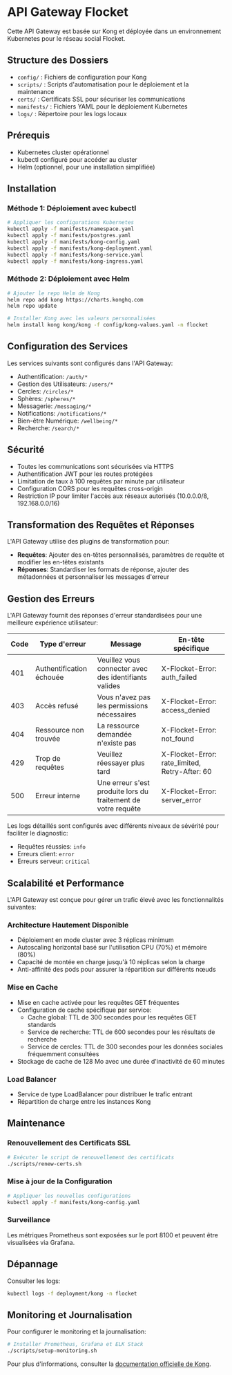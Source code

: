 # API Gateway Flocket

Cette API Gateway est basée sur Kong et déployée dans un environnement Kubernetes pour le réseau social Flocket.

## Structure des Dossiers

- `config/` : Fichiers de configuration pour Kong
- `scripts/` : Scripts d'automatisation pour le déploiement et la maintenance
- `certs/` : Certificats SSL pour sécuriser les communications
- `manifests/` : Fichiers YAML pour le déploiement Kubernetes
- `logs/` : Répertoire pour les logs locaux

## Prérequis

- Kubernetes cluster opérationnel
- kubectl configuré pour accéder au cluster
- Helm (optionnel, pour une installation simplifiée)

## Installation

### Méthode 1: Déploiement avec kubectl

```bash
# Appliquer les configurations Kubernetes
kubectl apply -f manifests/namespace.yaml
kubectl apply -f manifests/postgres.yaml
kubectl apply -f manifests/kong-config.yaml
kubectl apply -f manifests/kong-deployment.yaml
kubectl apply -f manifests/kong-service.yaml
kubectl apply -f manifests/kong-ingress.yaml
```

### Méthode 2: Déploiement avec Helm

```bash
# Ajouter le repo Helm de Kong
helm repo add kong https://charts.konghq.com
helm repo update

# Installer Kong avec les valeurs personnalisées
helm install kong kong/kong -f config/kong-values.yaml -n flocket
```

## Configuration des Services

Les services suivants sont configurés dans l'API Gateway:
- Authentification: `/auth/*`
- Gestion des Utilisateurs: `/users/*`
- Cercles: `/circles/*`
- Sphères: `/spheres/*`
- Messagerie: `/messaging/*`
- Notifications: `/notifications/*`
- Bien-être Numérique: `/wellbeing/*`
- Recherche: `/search/*`

## Sécurité

- Toutes les communications sont sécurisées via HTTPS
- Authentification JWT pour les routes protégées
- Limitation de taux à 100 requêtes par minute par utilisateur
- Configuration CORS pour les requêtes cross-origin
- Restriction IP pour limiter l'accès aux réseaux autorisés (10.0.0.0/8, 192.168.0.0/16)

## Transformation des Requêtes et Réponses

L'API Gateway utilise des plugins de transformation pour:
- **Requêtes**: Ajouter des en-têtes personnalisés, paramètres de requête et modifier les en-têtes existants
- **Réponses**: Standardiser les formats de réponse, ajouter des métadonnées et personnaliser les messages d'erreur

## Gestion des Erreurs

L'API Gateway fournit des réponses d'erreur standardisées pour une meilleure expérience utilisateur:

| Code | Type d'erreur | Message | En-tête spécifique |
|------|--------------|---------|-------------------|
| 401 | Authentification échouée | Veuillez vous connecter avec des identifiants valides | X-Flocket-Error: auth_failed |
| 403 | Accès refusé | Vous n'avez pas les permissions nécessaires | X-Flocket-Error: access_denied |
| 404 | Ressource non trouvée | La ressource demandée n'existe pas | X-Flocket-Error: not_found |
| 429 | Trop de requêtes | Veuillez réessayer plus tard | X-Flocket-Error: rate_limited, Retry-After: 60 |
| 500 | Erreur interne | Une erreur s'est produite lors du traitement de votre requête | X-Flocket-Error: server_error |

Les logs détaillés sont configurés avec différents niveaux de sévérité pour faciliter le diagnostic:
- Requêtes réussies: `info`
- Erreurs client: `error`
- Erreurs serveur: `critical`

## Scalabilité et Performance

L'API Gateway est conçue pour gérer un trafic élevé avec les fonctionnalités suivantes:

### Architecture Hautement Disponible
- Déploiement en mode cluster avec 3 réplicas minimum
- Autoscaling horizontal basé sur l'utilisation CPU (70%) et mémoire (80%)
- Capacité de montée en charge jusqu'à 10 réplicas selon la charge
- Anti-affinité des pods pour assurer la répartition sur différents nœuds

### Mise en Cache
- Mise en cache activée pour les requêtes GET fréquentes
- Configuration de cache spécifique par service:
  - Cache global: TTL de 300 secondes pour les requêtes GET standards
  - Service de recherche: TTL de 600 secondes pour les résultats de recherche
  - Service de cercles: TTL de 300 secondes pour les données sociales fréquemment consultées
- Stockage de cache de 128 Mo avec une durée d'inactivité de 60 minutes

### Load Balancer
- Service de type LoadBalancer pour distribuer le trafic entrant
- Répartition de charge entre les instances Kong

## Maintenance

### Renouvellement des Certificats SSL

```bash
# Exécuter le script de renouvellement des certificats
./scripts/renew-certs.sh
```

### Mise à jour de la Configuration

```bash
# Appliquer les nouvelles configurations
kubectl apply -f manifests/kong-config.yaml
```

### Surveillance

Les métriques Prometheus sont exposées sur le port 8100 et peuvent être visualisées via Grafana.

## Dépannage

Consulter les logs:
```bash
kubectl logs -f deployment/kong -n flocket
```

## Monitoring et Journalisation

Pour configurer le monitoring et la journalisation:

```bash
# Installer Prometheus, Grafana et ELK Stack
./scripts/setup-monitoring.sh
```

Pour plus d'informations, consulter la [documentation officielle de Kong](https://docs.konghq.com/). 